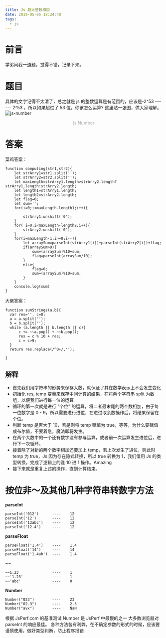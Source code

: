 ```yaml
---
title: Js 超大整数相加
date: 2019-05-05 18:24:48
tags:
  - js
---
```


# 前言

学弟问我一道题，觉得不错，记录下来。

# 题目

具体的文字记得不太清了，总之就是 js 的整数运算是有范围的，应该是-2^53 ------ 2^53 ，所以如果超过了 53 位，你该怎么运算?
这里贴一张图，供大家理解。
![js-number](http://pic.davontt.com/picGo/js-intsum.png)

<center style="color:#AAAAAA">js Number</center>

# 答案

菜鸡答案：

```
function computing(str1,str2){
    let strArry1=str1.split('');
    let strArry2=str2.split('');
    let maxLength=strArry1.length>strArry2.length?strArry1.length:strArry2.length;
    let length1=strArry1.length;
    let length2=strArry2.length;
    let flag=0;
    let sum='';
    for(i=0;i<maxLength-length1;i++){

        strArry1.unshift('0');
    }
    for( i=0;i<maxLength-length2;i++){
        strArry2.unshift('0');
    }
    for(i=maxLength-1;i>=0;i--){
        let arraySum=parseInt(strArry1[i])+parseInt(strArry2[i])+flag;
        if(arraySum>9){
            sum=(arraySum)%10+sum;
            flag=parseInt(arraySum/10);
        }
        else{
            flag=0;
            sum=(arraySum)%10+sum;
        }
    }
    console.log(sum)
}
```

大佬答案：

```
function sumStrings(a,b){
  var res='', c=0;
  a = a.split('');
  b = b.split('');
  while (a.length || b.length || c){
      c += ~~a.pop() + ~~b.pop();
      res = c % 10 + res;
      c = c>9;
  }
  return res.replace(/^0+/,'');

}
```

## 解释

- 首先我们用字符串的形势来保存大数，就保证了其在数学表示上不会发生变化
- 初始化 res, temp 变量来保存中间计算的结果，在将两个字符串 split 为数组，以便我们进行每一位的运算
- 循环的第一次就是进行 "个位" 的运算，将二者最末尾的两个数相加，由于每一位数字是 0 - 9，所以需要进行进位，在进过取余数操作后，将结果保留在个位。
- 判断 temp 是否大于 10，若是则将 temp 赋值为 true，等等，为什么要赋值成布尔值，不要着急，魔法即将发生。
- 在两个大数中的一个还有数字没有参与运算，或者前一次运算发生进位后，进行下一次循环。
- 接着除了对新的两个数字相加还要加上 temp，若上次发生了进位，则此时 temp 为 true，Js 因为存在隐式转换，所以 true 转换为 1，我们借用 Js 的类型转换，完成了逻辑上的逢 10 进 1 操作。Amazing
- 接下来就是重复上述的操作，直到计算结束。

# 按位非～及其他几种字符串转数字方法

**parseInt**

```
parseInt('012')      ----    12
parseInt('12')       ----    12
parseInt('12abc')    ----    12
parseInt('12.4')     ----    12
```

**parseFloat**

```
parseFloat('1.4')    ----    1.4
parseFloat('14')     ----    14
parseFloat('1.4ab')  ----    1.4
```

**~~**

```
~~1.23               ----    1
~~'1.23'             ----    1
~~'abc'              ----    0
```

**Number**

```
Number("023")        ----    23
Number("02.3")       ----    2.3
Number("avx")        ----    NaN
```

根据 JsPerf.com 的基准测试 Number 是 JsPerf 中最慢的之一 大多数浏览器对 parseInt 的响应最佳。
各种方法各有利弊，在不确定参数的形式的时候，应该要谨慎使用，做好类型判断，防止程序报错
